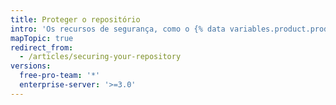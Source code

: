 ```yaml
---
title: Proteger o repositório
intro: 'Os recursos de segurança, como o {% data variables.product.prodname_secret_scanning %}, protegem os dados do seu repositório.'
mapTopic: true
redirect_from:
  - /articles/securing-your-repository
versions:
  free-pro-team: '*'
  enterprise-server: '>=3.0'
---
```



